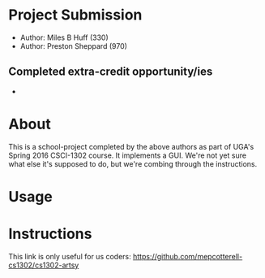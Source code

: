 # Project Submission
* Author:  Miles B Huff (330)
* Author:  Preston Sheppard (970)

## Completed extra-credit opportunity/ies
* 

# About
This is a school-project completed by the above authors as part of UGA's Spring 2016 CSCI-1302 course.  It implements a GUI.  We're not yet sure what else it's supposed to do, but we're combing through the instructions.  

# Usage

# Instructions
This link is only useful for us coders:  https://github.com/mepcotterell-cs1302/cs1302-artsy
